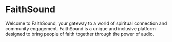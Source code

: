 # FaithSound
Welcome to FaithSound, your gateway to a world of spiritual connection and community engagement. FaithSound is a unique and inclusive platform designed to bring people of faith together through the power of audio.
